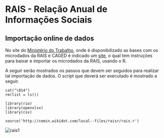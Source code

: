 # RAIS - Relação Anual de Informações Sociais 

## Importação online de dados

No site do [Ministério do Trabalho](http://pdet.mte.gov.br/microdados-rais-e-caged), onde é disponibilizado as bases com os microdados da RAIS e CAGED é indicado um [site](http://cemin.wikidot.com/raisr), o qual tem instruções para baixar e importar os microdados da RAIS, usando o R.

A seguir serão mostrados os passos que devem ser seguidos para realizar tal importação de dados. O script que deverá ser executado é mostrado a seguir.

```{r}
cat("\014")
rm(list = ls())

library(rio)
library(openxlsx)
library(csv)

source('http://cemin.wikidot.com/local--files/raisr/rais.r')

```

![rais1](https://user-images.githubusercontent.com/12836843/125288090-1eb4e000-e2f4-11eb-86d3-22812a7260c1.JPG)
